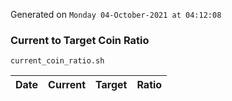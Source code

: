 Generated on `Monday 04-October-2021 at 04:12:08`

### Current to Target Coin Ratio
`current_coin_ratio.sh`

Date|Current|Target|Ratio
---|---|---|---
